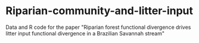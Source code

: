 # Riparian-community-and-litter-input
Data and R code for the paper "Riparian forest functional divergence drives litter input functional divergence in a Brazilian Savannah stream"
